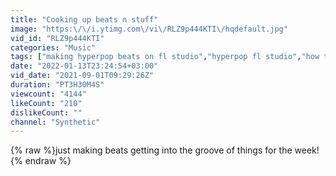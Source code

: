 ```yaml
---
title: "Cooking up beats n stuff"
image: "https:\/\/i.ytimg.com\/vi\/RLZ9p444KTI\/hqdefault.jpg"
vid_id: "RLZ9p444KTI"
categories: "Music"
tags: ["making hyperpop beats on fl studio","hyperpop fl studio","how to make beats for yeat"]
date: "2022-01-13T23:24:54+03:00"
vid_date: "2021-09-01T09:29:26Z"
duration: "PT3H30M4S"
viewcount: "4144"
likeCount: "210"
dislikeCount: ""
channel: "Synthetic"
---
```

{% raw %}just making beats getting into the groove of things for the week!{% endraw %}

